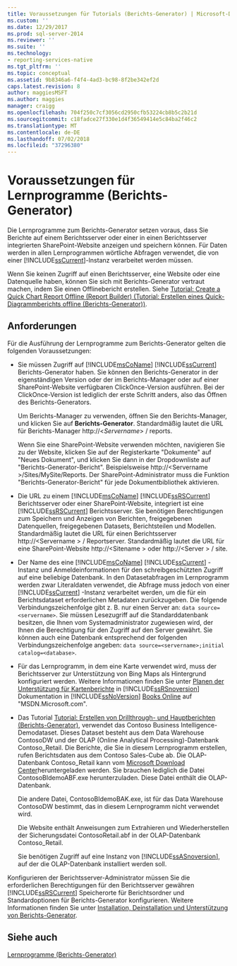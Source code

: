 ```yaml
---
title: Voraussetzungen für Tutorials (Berichts-Generator) | Microsoft-Dokumentation
ms.custom: ''
ms.date: 12/29/2017
ms.prod: sql-server-2014
ms.reviewer: ''
ms.suite: ''
ms.technology:
- reporting-services-native
ms.tgt_pltfrm: ''
ms.topic: conceptual
ms.assetid: 9b8346a6-f4f4-4ad3-bc98-8f2be342ef2d
caps.latest.revision: 8
author: maggiesMSFT
ms.author: maggies
manager: craigg
ms.openlocfilehash: 704f250c7cf3056cd2950cfb53224cb8b5c2b21d
ms.sourcegitcommit: c18fadce27f330e1d4f36549414e5c84ba2f46c2
ms.translationtype: MT
ms.contentlocale: de-DE
ms.lasthandoff: 07/02/2018
ms.locfileid: "37296380"
---
```

# <a name="prerequisites-for-tutorials-report-builder"></a>Voraussetzungen für Lernprogramme (Berichts-Generator)
  Die Lernprogramme zum Berichts-Generator setzen voraus, dass Sie Berichte auf einem Berichtsserver oder einer in einen Berichtsserver integrierten SharePoint-Website anzeigen und speichern können. Für Daten werden in allen Lernprogrammen wörtliche Abfragen verwendet, die von einer [!INCLUDE[ssCurrent](../includes/sscurrent-md.md)]-Instanz verarbeitet werden müssen.  
  
 Wenn Sie keinen Zugriff auf einen Berichtsserver, eine Website oder eine Datenquelle haben, können Sie sich mit Berichts-Generator vertraut machen, indem Sie einen Offlinebericht erstellen. Siehe [Tutorial: Create a Quick Chart Report Offline (Report Builder) (Tutorial: Erstellen eines Quick-Diagrammberichts offline (Berichts-Generator))](report-builder/tutorial-create-a-quick-chart-report-offline-report-builder.md).  
  
## <a name="requirements"></a>Anforderungen  
 Für die Ausführung der Lernprogramme zum Berichts-Generator gelten die folgenden Voraussetzungen:  
  
-   Sie müssen Zugriff auf [!INCLUDE[msCoName](../includes/msconame-md.md)] [!INCLUDE[ssCurrent](../includes/sscurrent-md.md)] Berichts-Generator haben. Sie können den Berichts-Generator in der eigenständigen Version oder der im Berichts-Manager oder auf einer SharePoint-Website verfügbaren ClickOnce-Version ausführen. Bei der ClickOnce-Version ist lediglich der erste Schritt anders, also das Öffnen des Berichts-Generators.  
  
     Um Berichts-Manager zu verwenden, öffnen Sie den Berichts-Manager, und klicken Sie auf **Berichts-Generator**. Standardmäßig lautet die URL für Berichts-Manager http://\<*Servername*> / reports.  
  
     Wenn Sie eine SharePoint-Website verwenden möchten, navigieren Sie zu der Website, klicken Sie auf der Registerkarte "Dokumente" auf "Neues Dokument", und klicken Sie dann in der Dropdownliste auf "Berichts-Generator-Bericht". Beispielsweise http://\<Servername >/Sites/MySite/Reports. Der SharePoint-Administrator muss die Funktion "Berichts-Generator-Bericht" für jede Dokumentbibliothek aktivieren.  
  
-   Die URL zu einem [!INCLUDE[msCoName](../includes/msconame-md.md)] [!INCLUDE[ssRSCurrent](../includes/ssrscurrent-md.md)] Berichtsserver oder einer SharePoint-Website, integriert ist eine [!INCLUDE[ssRSCurrent](../includes/ssrscurrent-md.md)] Berichtsserver. Sie benötigen Berechtigungen zum Speichern und Anzeigen von Berichten, freigegebenen Datenquellen, freigegebenen Datasets, Berichtsteilen und Modellen. Standardmäßig lautet die URL für einen Berichtsserver http://\<Servername > / Reportserver. Standardmäßig lautet die URL für eine SharePoint-Website http://\<Sitename > oder http://\<Server > / site.  
  
-   Der Name des eine [!INCLUDE[msCoName](../includes/msconame-md.md)] [!INCLUDE[ssCurrent](../includes/sscurrent-md.md)] -Instanz und Anmeldeinformationen für den schreibgeschützten Zugriff auf eine beliebige Datenbank. In den Datasetabfragen im Lernprogramm werden zwar Literaldaten verwendet, die Abfrage muss jedoch von einer [!INCLUDE[ssCurrent](../includes/sscurrent-md.md)] -Instanz verarbeitet werden, um die für ein Berichtsdataset erforderlichen Metadaten zurückzugeben. Die folgende Verbindungszeichenfolge gibt z. B. nur einen Server an: `data source=<servername>`. Sie müssen Lesezugriff auf die Standarddatenbank besitzen, die Ihnen vom Systemadministrator zugewiesen wird, der Ihnen die Berechtigung für den Zugriff auf den Server gewährt. Sie können auch eine Datenbank entsprechend der folgenden Verbindungszeichenfolge angeben: `data source=<servername>;initial catalog=<database>`.  
  
-   Für das Lernprogramm, in dem eine Karte verwendet wird, muss der Berichtsserver zur Unterstützung von Bing Maps als Hintergrund konfiguriert werden. Weitere Informationen finden Sie unter [Planen der Unterstützung für Kartenberichte](plan-for-map-report-support.md) in [!INCLUDE[ssRSnoversion](../includes/ssrsnoversion-md.md)] Dokumentation in [!INCLUDE[ssNoVersion](../includes/ssnoversion-md.md)] [Books Online](http://go.microsoft.com/fwlink/?LinkId=154888) auf "MSDN.Microsoft.com".  
  
-   Das Tutorial [Tutorial: Erstellen von Drillthrough- und Hauptberichten &#40;Berichts-Generator&#41;](tutorial-creating-drillthrough-and-main-reports-report-builder.md), verwendet das Contoso Business Intelligence-Demodataset. Dieses Dataset besteht aus dem Data Warehouse ContosoDW und der OLAP (Online Analytical Processing)-Datenbank Contoso_Retail. Die Berichte, die Sie in diesem Lernprogramm erstellen, rufen Berichtsdaten aus dem Contoso Sales-Cube ab. Die OLAP-Datenbank Contoso_Retail kann vom [Microsoft Download Center](http://go.microsoft.com/fwlink/?LinkID=191575)heruntergeladen werden. Sie brauchen lediglich die Datei ContosoBIdemoABF.exe herunterzuladen. Diese Datei enthält die OLAP-Datenbank.  
  
     Die andere Datei, ContosoBIdemoBAK.exe, ist für das Data Warehouse ContosoDW bestimmt, das in diesem Lernprogramm nicht verwendet wird.  
  
     Die Website enthält Anweisungen zum Extrahieren und Wiederherstellen der Sicherungsdatei ContosoRetail.abf in der OLAP-Datenbank Contoso_Retail.  
  
     Sie benötigen Zugriff auf eine Instanz von [!INCLUDE[ssASnoversion](../includes/ssasnoversion-md.md)], auf der die OLAP-Datenbank installiert werden soll.  
  
 Konfigurieren der Berichtsserver-Administrator müssen Sie die erforderlichen Berechtigungen für den Berichtsserver gewähren [!INCLUDE[ssRSCurrent](../includes/ssrscurrent-md.md)] Speicherorte für Berichtsordner und Standardoptionen für Berichts-Generator konfigurieren. Weitere Informationen finden Sie unter [Installation, Deinstallation und Unterstützung von Berichts-Generator](install-uninstall-and-report-builder-support.md).  
  
## <a name="see-also"></a>Siehe auch  
 [Lernprogramme &#40;Berichts-Generator&#41;](report-builder-tutorials.md)  
  
  
